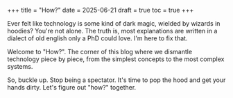 +++
title = "How?"
date = 2025-06-21
draft = true
toc = true
+++

Ever felt like technology is some kind of dark magic, wielded by wizards in hoodies? You're not alone. The truth is, most explanations are written in a dialect of old english only a PhD could love. I'm here to fix that.

Welcome to "How?". The corner of this blog where we dismantle technology piece by piece, from the simplest concepts to the most complex systems.

So, buckle up. Stop being a spectator. It's time to pop the hood and get your hands dirty. Let's figure out "how?" together.


